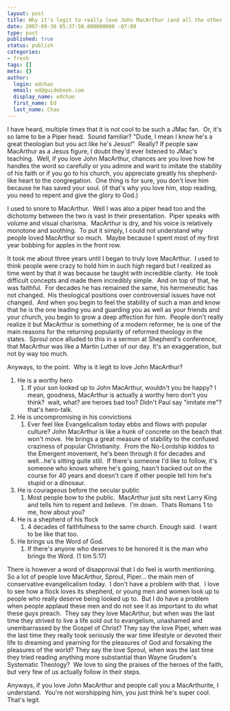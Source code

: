 ```yaml
---
layout: post
title: Why it's legit to really love John MacArthur (and all the other big guys)
date: 2007-09-30 05:37:50.000000000 -07:00
type: post
published: true
status: publish
categories:
- fresh
tags: []
meta: {}
author:
  login: edchao
  email: ed@guidebook.com
  display_name: edchao
  first_name: Ed
  last_name: Chao
---
```

<p>I have heard, multiple times that it is not cool to be such a JMac fan.  Or, it's so lame to be a Piper head.  Sound familiar? "Dude, I mean I know he's a great theologian but you act like he's Jesus!"  Really? If people saw MacArthur as a Jesus figure, I doubt they'd ever listened to JMac's teaching.  Well, if you love John MacArthur, chances are you love how he handles the word so carefully or you admire and want to imitate the stability of his faith or if you go to his church, you appreciate greatly his shepherd-like heart to the congregation.  One thing is for sure, you don't love him because he has saved your soul. (if that's why you love him, stop reading, you need to repent and give the glory to God.)</p>
<p>I used to snore to MacArthur.  Well I was also a piper head too and the dichotomy between the two is vast in their presentation.  Piper speaks with volume and visual charisma.  MacArthur is dry, and his voice is relatively monotone and soothing.  To put it simply, I could not understand why people loved MacArthur so much.  Maybe because I spent most of my first year bobbing for apples in the front row.</p>
<p>It took me about three years until I began to truly love MacArthur.  I used to think people were crazy to hold him in such high regard but I realized as time went by that it was because he taught with incredible clarity.  He took difficult concepts and made them incredibly simple.  And on top of that, he was faithful.  For decades he has remained the same, his hermeneutic has not changed.  His theological positions over controversial issues have not changed.  And when you begin to feel the stability of such a man and know that he is the one leading you and guarding you as well as your friends and your church, you begin to grow a deep affection for him.  People don't really realize it but MacArthur is something of a modern reformer, he is one of the main reasons for the returning popularity of reformed theology in the states.  Sproul once alluded to this in a sermon at Shepherd's conference, that MacArthur was like a Martin Luther of our day. It's an exaggeration, but not by way too much.</p>
<p>Anyways, to the point.  Why is it legit to love John MacArthur?</p>
<ol>
<li>He is a worthy hero
<ol>
<li>If your son looked up to John MacArthur, wouldn't you be happy? I mean, goodness, MacArthur is actually a worthy hero don't you think?  wait, what? are heroes bad too? Didn't Paul say "imitate me"?  that's hero-talk.</li>
</ol>
</li>
<li>He is uncompromising in his convictions
<ol>
<li>Ever feel like Evangelicalism today ebbs and flows with popular culture? John MacArthur is like a hunk of concrete on the beach that won't move.  He brings a great measure of stability to the confused craziness of popular Christianity.  From the No-Lordship kiddos to the Emergent movement, he's been through it for decades and well...he's sitting quite still.  If there's someone I'd like to follow, it's someone who knows where he's going, hasn't backed out on the course for 40 years and doesn't care if other people tell him he's stupid or a dinosaur.</li>
</ol>
</li>
<li>He is courageous before the secular public
<ol>
<li>Most people bow to the public.  MacArthur just sits next Larry King and tells him to repent and believe.  I'm down.  Thats Romans 1 to me, how about you?</li>
</ol>
</li>
<li>He is a shepherd of his flock
<ol>
<li>4 decades of faithfulness to the same church. Enough said.  I want to be like that too.</li>
</ol>
</li>
<li>He brings us the Word of God.
<ol>
<li>If there's anyone who deserves to be honored it is the man who brings the Word. (1 tim 5:17)</li>
</ol>
</li>
</ol>
<p>There is however a word of disapproval that I do feel is worth mentioning.  So a lot of people love MacArthur, Sproul, Piper... the main men of conservative evangelicalism today.  I don't have a problem with that.  I love to see how a flock loves its shepherd, or young men and women look up to people who really deserve being looked up to.  But I do have a problem when people applaud these men and do not see it as important to do what these guys preach.  They say they love MacArthur, but when was the last time they strived to live a life sold out to evangelism, unashamed and unembarrassed by the Gospel of Christ? They say the love Piper, when was the last time they really took seriously the war time lifestyle or devoted their life to dreaming and yearning for the pleasures of God and forsaking the pleasures of the world? They say the love Sproul, when was the last time they tried reading anything more substantial than Wayne Grudem's Systematic Theology?  We love to sing the praises of the heroes of the faith, but very few of us actually follow in their steps.</p>
<p>Anyways, if you love John MacArthur and people call you a MacArthurite, I understand.  You're not worshipping him, you just think he's super cool.  That's legit.</p>
